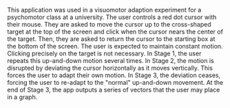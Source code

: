 This application was used in a visuomotor adaption experiment for a psychomotor class at a university. 
The user controls a red dot cursor with their mouse. 
They are asked to move the cursor up to the cross-shaped target at the top of the screen and click when the cursor nears the center of the target. 
Then, they are asked to return the cursor to the starting box at the bottom of the screen. 
The user is expected to maintain constant motion. Clicking precisely on the target is not necessary. 
In Stage 1, the user repeats this up-and-down motion several times. 
In Stage 2, the motion is disrupted by deviating the cursor horizontally as it moves vertically. This forces the user to adapt their own motion. 
In Stage 3, the deviation ceases, forcing the user to re-adapt to the "normal" up-and-down movement. 
At the end of Stage 3, the app outputs a series of vectors that the user may place in a graph.
